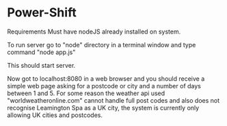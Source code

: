Power-Shift
===========


Requirements
Must have nodeJS already installed on system.

To run server go to "node" directory in a terminal window and type command "node app.js"

This should start server.


Now got to localhost:8080 in a web browser and you should receive a simple web page asking for a postcode or city and a number of days between 1 and 5.
For some reason the weather api used "worldweatheronline.com" cannot handle full post codes and also does not recognise Leamington Spa as a UK city, the system is currently only allowing UK cities and postcodes.